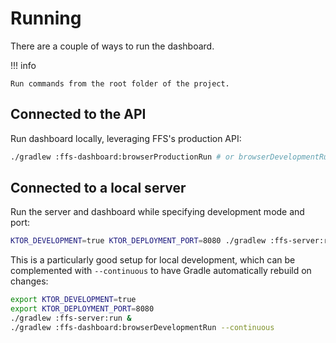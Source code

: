 # Running

There are a couple of ways to run the dashboard.

!!! info

    Run commands from the root folder of the project.

## Connected to the API

Run dashboard locally, leveraging FFS's production API:

```bash
./gradlew :ffs-dashboard:browserProductionRun # or browserDevelopmentRun
```

## Connected to a local server

Run the server and dashboard while specifying development mode and port:

```bash
KTOR_DEVELOPMENT=true KTOR_DEPLOYMENT_PORT=8080 ./gradlew :ffs-server:run :ffs-dashboard:browserProductionRun # or browserDevelopmentRun
```

This is a particularly good setup for local development, which can be complemented with `--continuous` to have Gradle automatically rebuild on changes:

```bash
export KTOR_DEVELOPMENT=true
export KTOR_DEPLOYMENT_PORT=8080
./gradlew :ffs-server:run &
./gradlew :ffs-dashboard:browserDevelopmentRun --continuous
```
